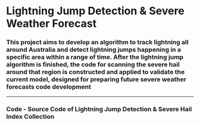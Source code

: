 # Lightning Jump Detection & Severe Weather Forecast

### This project aims to develop an algorithm to track lightning all around Australia and detect lightning jumps happening in a specific area within a range of time. After the lightning jump algorithm is finished, the code for scanning the severe hail around that region is constructed and applied to validate the current model, designed for preparing future severe weather forecasts code development
-----------------------------------------------------------------------------------------------------------------

### Code - Source Code of Lightning Jump Detection & Severe Hail Index Collection
